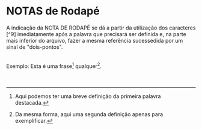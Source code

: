 # NOTAS de Rodapé
A indicação da NOTA DE RODAPÉ se dá a partir da utilização dos caracteres [^9] imediatamente após a palavra que precisará ser definida e, na parte mais inferior do arquivo, fazer a mesma referência sucessedida por um sinal de "dois-pontos".
<br><br>

Exemplo: Esta é uma frase[^1] qualquer[^2].
<br><br><br>

[^1]: Aqui podemos ter uma breve definição da primeira palavra destacada.
[^2]: Da mesma forma, aqui uma segunda definição apenas para exemplificar.